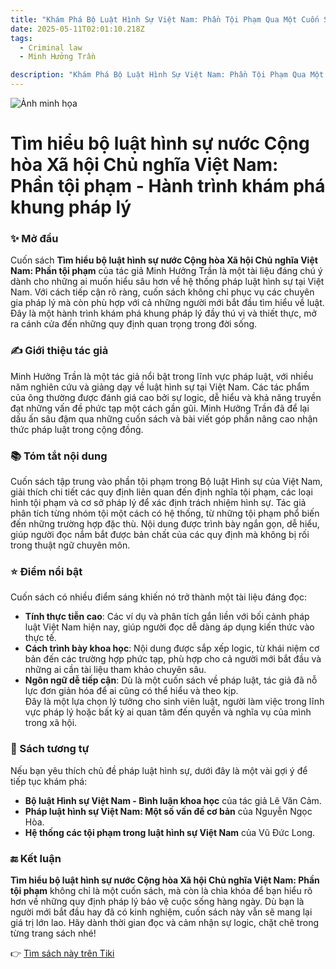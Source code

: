 ```yaml
---
title: "Khám Phá Bộ Luật Hình Sự Việt Nam: Phần Tội Phạm Qua Một Cuốn Sách Hữu Ích"
date: 2025-05-11T02:01:10.218Z
tags:
  - Criminal law
  - Minh Hưởng Trần

description: "Khám Phá Bộ Luật Hình Sự Việt Nam: Phần Tội Phạm Qua Một Cuốn Sách Hữu Ích"
---
```


![Ảnh minh họa](https://images.unsplash.com/photo-1529590003495-b2646e2718bf?crop=entropy&cs=tinysrgb&fit=max&fm=jpg&ixid=M3w3MzA0NDl8MHwxfHNlYXJjaHwxfHxib29rJTJDcmVhZGluZ3xlbnwwfHx8fDE3NDY5Mjg4NzB8MA&ixlib=rb-4.1.0&q=80&w=400) 

 # Tìm hiểu bộ luật hình sự nước Cộng hòa Xã hội Chủ nghĩa Việt Nam: Phần tội phạm - Hành trình khám phá khung pháp lý

### ✨ Mở đầu  
Cuốn sách **Tìm hiểu bộ luật hình sự nước Cộng hòa Xã hội Chủ nghĩa Việt Nam: Phần tội phạm** của tác giả Minh Hưởng Trần là một tài liệu đáng chú ý dành cho những ai muốn hiểu sâu hơn về hệ thống pháp luật hình sự tại Việt Nam. Với cách tiếp cận rõ ràng, cuốn sách không chỉ phục vụ các chuyên gia pháp lý mà còn phù hợp với cả những người mới bắt đầu tìm hiểu về luật. Đây là một hành trình khám phá khung pháp lý đầy thú vị và thiết thực, mở ra cánh cửa đến những quy định quan trọng trong đời sống.

### ✍️ Giới thiệu tác giả  
Minh Hưởng Trần là một tác giả nổi bật trong lĩnh vực pháp luật, với nhiều năm nghiên cứu và giảng dạy về luật hình sự tại Việt Nam. Các tác phẩm của ông thường được đánh giá cao bởi sự logic, dễ hiểu và khả năng truyền đạt những vấn đề phức tạp một cách gần gũi. Minh Hưởng Trần đã để lại dấu ấn sâu đậm qua những cuốn sách và bài viết góp phần nâng cao nhận thức pháp luật trong cộng đồng.

### 📚 Tóm tắt nội dung  
Cuốn sách tập trung vào phần tội phạm trong Bộ luật Hình sự của Việt Nam, giải thích chi tiết các quy định liên quan đến định nghĩa tội phạm, các loại hình tội phạm và cơ sở pháp lý để xác định trách nhiệm hình sự. Tác giả phân tích từng nhóm tội một cách có hệ thống, từ những tội phạm phổ biến đến những trường hợp đặc thù. Nội dung được trình bày ngắn gọn, dễ hiểu, giúp người đọc nắm bắt được bản chất của các quy định mà không bị rối trong thuật ngữ chuyên môn.

### ⭐ Điểm nổi bật  
Cuốn sách có nhiều điểm sáng khiến nó trở thành một tài liệu đáng đọc:  
- **Tính thực tiễn cao**: Các ví dụ và phân tích gắn liền với bối cảnh pháp luật Việt Nam hiện nay, giúp người đọc dễ dàng áp dụng kiến thức vào thực tế.  
- **Cách trình bày khoa học**: Nội dung được sắp xếp logic, từ khái niệm cơ bản đến các trường hợp phức tạp, phù hợp cho cả người mới bắt đầu và những ai cần tài liệu tham khảo chuyên sâu.  
- **Ngôn ngữ dễ tiếp cận**: Dù là một cuốn sách về pháp luật, tác giả đã nỗ lực đơn giản hóa để ai cũng có thể hiểu và theo kịp.  
Đây là một lựa chọn lý tưởng cho sinh viên luật, người làm việc trong lĩnh vực pháp lý hoặc bất kỳ ai quan tâm đến quyền và nghĩa vụ của mình trong xã hội.

### 📖 Sách tương tự  
Nếu bạn yêu thích chủ đề pháp luật hình sự, dưới đây là một vài gợi ý để tiếp tục khám phá:  
- **Bộ luật Hình sự Việt Nam - Bình luận khoa học** của tác giả Lê Văn Cảm.  
- **Pháp luật hình sự Việt Nam: Một số vấn đề cơ bản** của Nguyễn Ngọc Hòa.  
- **Hệ thống các tội phạm trong luật hình sự Việt Nam** của Vũ Đức Long.  

### 🔚 Kết luận  
**Tìm hiểu bộ luật hình sự nước Cộng hòa Xã hội Chủ nghĩa Việt Nam: Phần tội phạm** không chỉ là một cuốn sách, mà còn là chìa khóa để bạn hiểu rõ hơn về những quy định pháp lý bảo vệ cuộc sống hàng ngày. Dù bạn là người mới bắt đầu hay đã có kinh nghiệm, cuốn sách này vẫn sẽ mang lại giá trị lớn lao. Hãy dành thời gian đọc và cảm nhận sự logic, chặt chẽ trong từng trang sách nhé!

👉 [Tìm sách này trên Tiki](https://tiki.vn/search?q=T%C3%ACm%20hi%E1%BB%83u%20b%E1%BB%99%20lu%E1%BA%ADt%20h%C3%ACnh%20s%E1%BB%B1%20n%C6%B0%E1%BB%9Bc%20c%E1%BB%99ng%20h%C3%B2a%20x%C3%A3%20h%E1%BB%99i%20ch%E1%BB%A7%20ngh%C4%A9a%20Vi%E1%BB%87t%20Nam%3A%20Ph%E1%BA%A7n%20t%E1%BB%99i%20ph%E1%BA%A1m)